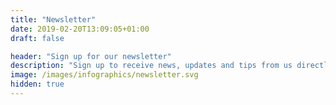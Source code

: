 ```yaml
---
title: "Newsletter"
date: 2019-02-20T13:09:05+01:00
draft: false

header: "Sign up for our newsletter"
description: "Sign up to receive news, updates and tips from us directly to your inbox"
image: /images/infographics/newsletter.svg
hidden: true
---
```



<script> 

  hbspt.forms.create({ 

portalId: "4304957", 

formId: "506acf1b-d291-445a-892e-986cbe5d21a4" 

}); 

</script> 